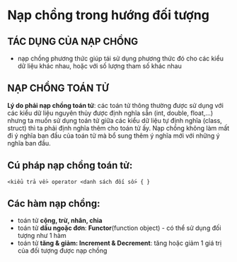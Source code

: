 # Nạp chồng trong hướng đối tượng
## TÁC DỤNG CỦA NẠP CHỒNG
- nạp chồng phương thức giúp tái sử dụng phương thức đó cho các kiểu dữ liệu khác nhau, hoặc với số lượng tham số khác nhau
  
## NẠP CHỒNG TOÁN TỬ

**Lý do phải nạp chồng toán tử**: các toán tử thông thường được sử dụng với các kiểu dữ liệu nguyên thủy được định nghĩa sẵn (int, double, float,...) nhưng ta muốn sử dụng toán tử giữa các kiểu dữ liệu tự định nghĩa (class, struct) thì ta phải định nghĩa thêm cho toán tử ấy. Nạp chồng không làm mất đi ý nghĩa ban đầu của toán tử mà bổ sung thêm ý nghĩa mới với những ý nghĩa ban đầu.

## Cú pháp nạp chồng toán tử:
    <kiểu trả về> operator <danh sách đối số> { }

## Các hàm nạp chồng:
- toán tử **cộng, trừ, nhân, chia**
- toán tử **dấu ngoặc đơn**: **Functor**(function object) - có thể sử dụng đối tượng như 1 hàm
- toán tử **tăng & giảm: Increment & Decrement**: tăng hoặc giảm 1 giá trị của đối tượng được nạp chồng
    
  
